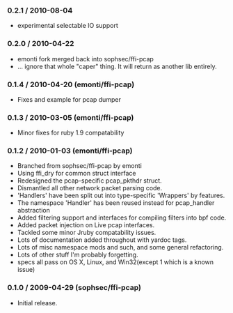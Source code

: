 ### 0.2.1 / 2010-08-04
* experimental selectable IO support

### 0.2.0 / 2010-04-22

* emonti fork merged back into sophsec/ffi-pcap 
* ... ignore that whole "caper" thing.  It will return as another lib entirely.

### 0.1.4 / 2010-04-20 (emonti/ffi-pcap)

* Fixes and example for pcap dumper

### 0.1.3 / 2010-03-05 (emonti/ffi-pcap)

* Minor fixes for ruby 1.9 compatability

### 0.1.2 / 2010-01-03 (emonti/ffi-pcap)

* Branched from sophsec/ffi-pcap by emonti
* Using ffi_dry for common struct interface
* Redesigned  the pcap-specific pcap_pkthdr struct.
* Dismantled all other network packet parsing code. 
* 'Handlers' have been split out into type-specific 'Wrappers' by features.
* The namespace 'Handler' has been reused instead for pcap_handler abstraction
* Added filtering support and interfaces for compiling filters into bpf code.
* Added packet injection on Live pcap interfaces.
* Tackled some minor Jruby compatability issues.
* Lots of documentation added throughout with yardoc tags.
* Lots of misc namespace mods and such, and some general refactoring.
* Lots of other stuff I'm probably forgetting.
* specs all pass on OS X, Linux, and Win32(except 1 which is a known issue)

### 0.1.0 / 2009-04-29 (sophsec/ffi-pcap)

* Initial release. 
